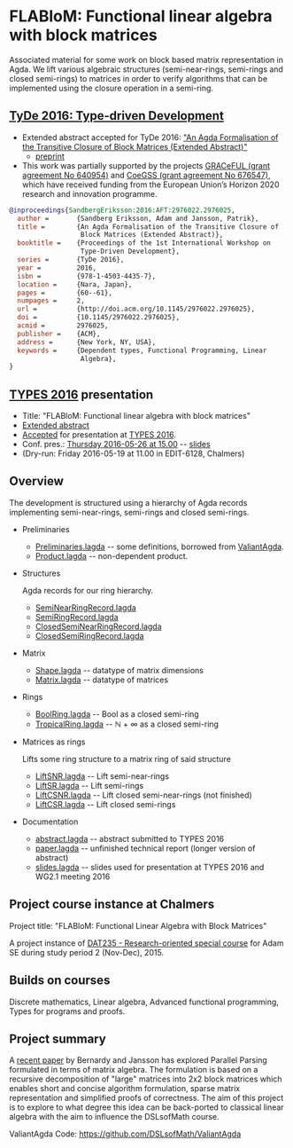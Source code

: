 # FLABloM: Functional linear algebra with block matrices

Associated material for some work on block based matrix representation
in Agda. We lift various algebraic structures (semi-near-rings,
semi-rings and closed semi-rings) to matrices in order to verify
algorithms that can be implemented using the closure operation in a
semi-ring.

## [TyDe 2016: Type-driven Development](http://conf.researchr.org/track/icfp-2016/tyde-2016-papers)

- Extended abstract accepted for TyDe 2016: ["An Agda Formalisation of the Transitive Closure of Block Matrices (Extended Abstract)"](http://conf.researchr.org/event/tyde-2016/tyde-2016-papers-an-agda-formalisation-of-the-transitive-closure-of-block-matrices)
    - [preprint](http://www.cse.chalmers.se/~patrikj/papers/AgdaClosureBlock_TyDe16.pdf)
- This work was partially supported by the projects [GRACeFUL (grant agreement No 640954)](https://www.graceful-project.eu/) and [CoeGSS (grant agreement No 676547)](http://coegss.eu/), which have received funding from the European Union’s Horizon 2020 research and innovation programme.

```Bibtex
@inproceedings{SandbergEriksson:2016:AFT:2976022.2976025,
  author =       {Sandberg Eriksson, Adam and Jansson, Patrik},
  title =        {An Agda Formalisation of the Transitive Closure of
                  Block Matrices (Extended Abstract)},
  booktitle =    {Proceedings of the 1st International Workshop on
                  Type-Driven Development},
  series =       {TyDe 2016},
  year =         2016,
  isbn =         {978-1-4503-4435-7},
  location =     {Nara, Japan},
  pages =        {60--61},
  numpages =     2,
  url =          {http://doi.acm.org/10.1145/2976022.2976025},
  doi =          {10.1145/2976022.2976025},
  acmid =        2976025,
  publisher =    {ACM},
  address =      {New York, NY, USA},
  keywords =     {Dependent types, Functional Programming, Linear
                  Algebra},
}
```



## [TYPES 2016](http://www.types2016.uns.ac.rs/) presentation

- Title: "FLABloM: Functional linear algebra with block matrices"
- [Extended abstract](http://www.types2016.uns.ac.rs/images/abstracts/eriksson.pdf)
- [Accepted](http://www.types2016.uns.ac.rs/index.php/programme-2/accepted)
  for presentation at [TYPES 2016](http://www.types2016.uns.ac.rs/).
- Conf. pres.:
  [Thursday 2016-05-26 at 15.00](http://www.types2016.uns.ac.rs/index.php/programme-2/conf-prog)
  -- [slides](http://www.types2016.uns.ac.rs/images/Slides/A.Eriksson.pdf)
- (Dry-run: Friday 2016-05-19 at 11.00 in EDIT-6128, Chalmers)

## Overview

The development is structured using a hierarchy of Agda records
implementing semi-near-rings, semi-rings and closed semi-rings.

- Preliminaries

    - [Preliminaries.lagda](Preliminaries.lagda) -- some definitions,
      borrowed from [ValiantAgda][1].
    - [Product.lagda](Product.lagda) -- non-dependent product.

- Structures

    Agda records for our ring hierarchy.

    - [SemiNearRingRecord.lagda](SemiNearRingRecord.lagda)
    - [SemiRingRecord.lagda](SemiRingRecord.lagda)
    - [ClosedSemiNearRingRecord.lagda](ClosedSemiNearRingRecord.lagda)
    - [ClosedSemiRingRecord.lagda](ClosedSemiRingRecord.lagda)

- Matrix

    - [Shape.lagda](Shape.lagda) -- datatype of matrix dimensions
    - [Matrix.lagda](Matrix.lagda) -- datatype of matrices

- Rings

    - [BoolRing.lagda](BoolRing.lagda) -- Bool as a closed semi-ring
    - [TropicalRing.lagda](TropicalRing.lagda) -- ℕ + ∞ as a closed semi-ring

- Matrices as rings

    Lifts some ring structure to a matrix ring of said structure

    - [LiftSNR.lagda](LiftSNR.lagda) -- Lift semi-near-rings
    - [LiftSR.lagda](LiftSR.lagda) -- Lift semi-rings
    - [LiftCSNR.lagda](LiftCSNR.lagda) -- Lift closed semi-near-rings (not finished)
    - [LiftCSR.lagda](LiftCSR.lagda) -- Lift closed semi-rings

- Documentation

    - [abstract.lagda](doc/abstract.lagda) -- abstract submitted to TYPES 2016
    - [paper.lagda](doc/paper.lagda) -- unfinished technical report (longer version
      of abstract)
    - [slides.lagda](doc/slides.lagda) -- slides used for presentation
      at TYPES 2016 and WG2.1 meeting 2016

## Project course instance at Chalmers

Project title: "FLABloM: Functional Linear Algebra with Block Matrices"

A project instance of
  [DAT235 - Research-oriented special course](https://www.student.chalmers.se/sp/course?course_id=23301)
for Adam SE during study period 2 (Nov-Dec), 2015.

## Builds on courses

Discrete mathematics, Linear algebra, Advanced functional programming,
Types for programs and proofs.

## Project summary

A [recent paper][1] by Bernardy and Jansson has explored Parallel Parsing
formulated in terms of matrix algebra. The formulation is based on a
recursive decomposition of "large" matrices into 2x2 block matrices
which enables short and concise algorithm formulation, sparse matrix
representation and simplified proofs of correctness. The aim of this
project is to explore to what degree this idea can be back-ported to
classical linear algebra with the aim to influence the DSLsofMath
course.

[1]: http://wiki.portal.chalmers.se/cse/pmwiki.php/FP/ValiantAgda

ValiantAgda Code: https://github.com/DSLsofMath/ValiantAgda
